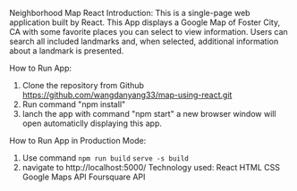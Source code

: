 Neighborhood Map React
Introduction:
This is a single-page web application built by React. This App displays a Google Map of Foster City, CA with some favorite places you can select to view information. Users can search all included landmarks and, when selected, additional information about a landmark is presented.

How to Run App:
1. Clone the repository from Github https://github.com/wangdanyang33/map-using-react.git
2. Run command "npm install"
3. lanch the app with command "npm start"
a new browser window will open automaticlly displaying this app.

How to Run App in Production Mode:
1. Use command `npm run build`
                `serve -s build`
2. navigate to http://localhost:5000/
Technology used:
React
HTML
CSS
Google Maps API
Foursquare API